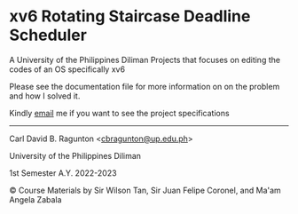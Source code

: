 # xv6 Rotating Staircase Deadline Scheduler
A University of the Philippines Diliman Projects that focuses on editing the codes of an OS specifically xv6

Please see the documentation file for more information on on the problem and how I solved it.

Kindly [email](cbragunton@up.edu.ph) me if you want to see the project specifications

---
Carl David B. Ragunton \<cbragunton@up.edu.ph\>

University of the Philippines Diliman

1st Semester A.Y. 2022-2023

© Course Materials by Sir Wilson Tan, Sir Juan Felipe Coronel, and Ma'am Angela Zabala
